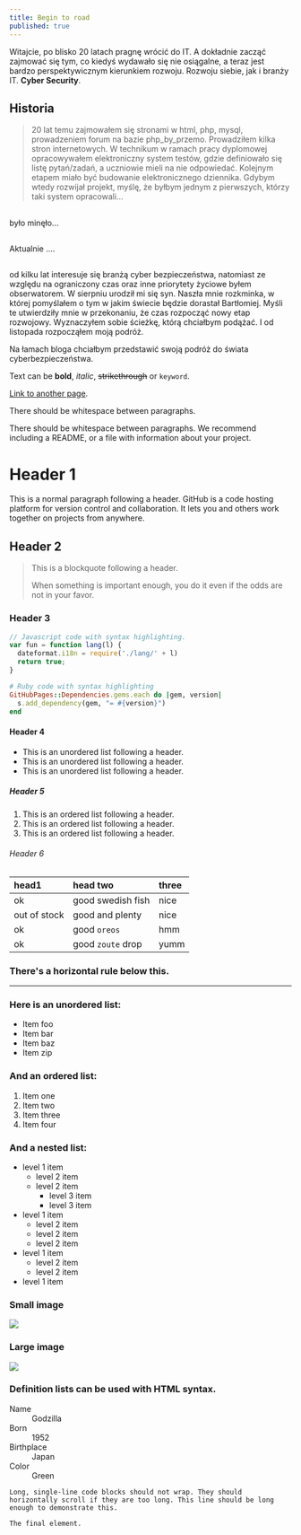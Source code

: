 ```yaml
---
title: Begin to road
published: true
---
```


Witajcie,
po blisko 20 latach pragnę wrócić do IT. A dokładnie zacząć zajmować się tym, co kiedyś wydawało się nie osiągalne, a teraz jest bardzo perspektywicznym kierunkiem rozwoju. Rozwoju siebie, jak i branży IT. **Cyber Security**.

## [](#header-2)Historia
>20 lat temu zajmowałem się stronami w html, php, mysql, prowadzeniem forum na bazie php_by_przemo. Prowadziłem kilka stron internetowych. 
>W technikum w ramach pracy dyplomowej opracowywałem elektroniczny system testów, gdzie definiowało się listę pytań/zadań, a uczniowie mieli na nie odpowiedać. Kolejnym etapem miało być budowanie elektronicznego dziennika. Gdybym wtedy rozwijał projekt, myślę, że byłbym jednym z pierwszych, którzy taki system opracowali...
>##
było minęło...
##
Aktualnie ....
##
od kilku lat interesuje się branżą cyber bezpieczeństwa, natomiast ze względu na ograniczony czas oraz inne priorytety życiowe byłem obserwatorem.
W sierpniu urodził mi się syn. Naszła mnie rozkminka, w której  pomyślałem o tym w jakim świecie będzie dorastał Bartłomiej. 
Myśli te utwierdziły mnie w przekonaniu, że czas rozpocząć nowy etap rozwojowy. 
Wyznaczyłem sobie ścieżkę, którą chciałbym podążać.
I od listopada rozpocząłem moją podróż.

Na łamach bloga chciałbym przedstawić swoją podróż do świata cyberbezpieczeństwa.


Text can be **bold**, _italic_, ~~strikethrough~~ or `keyword`.

[Link to another page](another-page).

There should be whitespace between paragraphs.

There should be whitespace between paragraphs. We recommend including a README, or a file with information about your project.

# [](#header-1)Header 1

This is a normal paragraph following a header. GitHub is a code hosting platform for version control and collaboration. It lets you and others work together on projects from anywhere.

## [](#header-2)Header 2

> This is a blockquote following a header.
>
> When something is important enough, you do it even if the odds are not in your favor.

### [](#header-3)Header 3

```js
// Javascript code with syntax highlighting.
var fun = function lang(l) {
  dateformat.i18n = require('./lang/' + l)
  return true;
}
```

```ruby
# Ruby code with syntax highlighting
GitHubPages::Dependencies.gems.each do |gem, version|
  s.add_dependency(gem, "= #{version}")
end
```

#### [](#header-4)Header 4

*   This is an unordered list following a header.
*   This is an unordered list following a header.
*   This is an unordered list following a header.

##### [](#header-5)Header 5

1.  This is an ordered list following a header.
2.  This is an ordered list following a header.
3.  This is an ordered list following a header.

###### [](#header-6)Header 6

| head1        | head two          | three |
|:-------------|:------------------|:------|
| ok           | good swedish fish | nice  |
| out of stock | good and plenty   | nice  |
| ok           | good `oreos`      | hmm   |
| ok           | good `zoute` drop | yumm  |

### There's a horizontal rule below this.

* * *

### Here is an unordered list:

*   Item foo
*   Item bar
*   Item baz
*   Item zip

### And an ordered list:

1.  Item one
1.  Item two
1.  Item three
1.  Item four

### And a nested list:

- level 1 item
  - level 2 item
  - level 2 item
    - level 3 item
    - level 3 item
- level 1 item
  - level 2 item
  - level 2 item
  - level 2 item
- level 1 item
  - level 2 item
  - level 2 item
- level 1 item

### Small image

![](https://assets-cdn.github.com/images/icons/emoji/octocat.png)

### Large image

![](https://guides.github.com/activities/hello-world/branching.png)


### Definition lists can be used with HTML syntax.

<dl>
<dt>Name</dt>
<dd>Godzilla</dd>
<dt>Born</dt>
<dd>1952</dd>
<dt>Birthplace</dt>
<dd>Japan</dd>
<dt>Color</dt>
<dd>Green</dd>
</dl>

```
Long, single-line code blocks should not wrap. They should horizontally scroll if they are too long. This line should be long enough to demonstrate this.
```

```
The final element.
```
